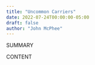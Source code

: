 ```yaml
---
title: "Uncommon Carriers"
date: 2022-07-24T00:00:00-05:00
draft: false
author: "John McPhee"
---
```


SUMMARY

<!--more-->

CONTENT